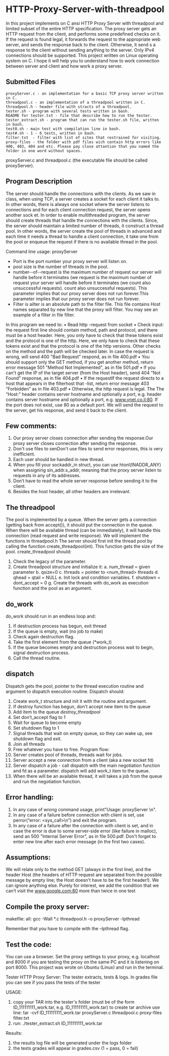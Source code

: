 # HTTP-Proxy-Server-with-threadpool
In this project implements on C ansi HTTP Proxy Server with threadpool and limited subset of the entire HTTP specification.
The proxy server gets an HTTP request from the client, and performs some predefined checks on it. If the request is found legal, it forwards the request to the appropriate web server, and sends the response back to the client. Otherwise, it send s a response to the client without sending anything to the server. Only IPv4 connections should be supported. This project written on Linux operating system on C. I hope it will help you to understand how to work connection between server and client and how work a proxy server.

Submitted Files
---------------
	proxyServer.c - an implementation for a basic TCP proxy server written in C. 
	threadpool.c - an implementation of a threadpool written in C. 
	threadpool.h - header file with stracts of a threadpool. 
	tester.sh - program with several tests written in bash. 
	README for tester.txt - file that describe how to run the tester. 
	tester_extract.sh - program that can run the tester.sh file, written in bash. 
	test0.sh - main test with compilation line in bash. 
	test#.sh - 1 - 6 tests, written in bash. 
	filter.txt  - filter with list of sites that restrained for visiting. 
	proxy-files - the folder with pdf files wich contain http errors like 400, 403, 404 and etc. Please pay close attantion that you named the folder in one word without spaces. 

proxyServer.c and threadpool.c (the executable file should be called proxyServer).

Program Description
---------------

The server should handle the connections with the clients. As we saw in class, when using
TCP, a server creates a socket for each client it talks to. In other words, there is always one socket
where the server listens to connections and for each client connection request, the server opens
another sock et. In order to enable multithreaded program, the server should create threads that
handle the connections with the clients. Since, the server should maintain a limited number of
threads, it construct a thread pool. In other words, the server create the pool of threads in advanced
and each time it needs a thread to handle a client connection, it take one from the pool or enqueue
the request if there is no available thread in the pool.

Command line usage: proxyServer <port> <pool size> <max number of request>
- Port is the port number your proxy server will listen on.
- pool size is the number of threads in the pool.
- number--of--request is the maximum number of request our server will handle before it terminates (we request is the maximum number of request your server will handle before it terminates (we count also unsuccessful requests). count also unsuccessful requests). This parameter implies that our proxy server does not run forever.This parameter implies that our proxy server does not run forever.
- Filter is ailter is an absolute path to the filter file. This file contains Host names separated by new line that the proxy will filter. You may see an example of a filter in file filter.

In this program we need to:
	• Read http -request from socket 
	• Check input: the request first line should contain method, path and protocol, and there must be a host header. Here, you only 	have to check that these tokens exist and the protocol is one of the http. Here, we only have to check that these tokens exist 		and that the protocol is one of the http versions. Other checks on the method and the path will be checked later. In case the 		request is wrong, will send 400 "Bad Request" respond, as in file 400.pdf
	• You should support only the GET method, if you get another method, return error message 501 "Method Not Implemented", as in 		file 501.pdf
	• If you can't get the IP of the target server (from the Host header), send 404 "Not Found" response, as in file 404.pdf
	• If the requestIf the request directs to a host that appears in the filterhost that -list, return error message 403 “Forbidden” 	 as in file 403.pdf
	• Otherwise, the http request is legal. The The “Host:” header contains server hostname and optionally a port, e.g. header 		contains server hostname and optionally a port, e.g. www.ynet.co.il:80. If the port does not exist, use 80 as a default port. We 	 will send the request to the server, get his response, and send it back to the client.

Few comments:
---------------
1. Our proxy server closes connection after sending the response.Our proxy server closes connection after sending the response.
2. Don't use files to senDon't use files to send error responses, this is very inefficient.
3. Each user should be handled in new thread. 
4. When you fill your sockaddr_in struct, you can use htonl(INADDR_ANY) when assigning sin_addr.s_addr, meaning that the proxy server listen to requests in any of its addresses. 
5. Don’t have to read the whole server response before sending it to the client.
6. Besides the host header, all other headers are irrelevant.

The threadpool
---------------
The pool is implemented by a queue. When the server gets a connection (getting back from accept()), it should put the connection in the queue. When there will be available thread (can be immediately), it will handle this connection (read request and write response).
We will implement the functions in threadpool.h
The server should first init the thread pool by calling the function create_threadpool(int). This function gets the size of the pool.
create_threadpool should: 
1. Check the legacy of the parameter.
2. Create threadpool structure and initialize it:
a. num_thread = given parameter
b. qsize=0
c. threads = pointer to <num_thread> threads
d. qhead = qtail = NULL
e. Init lock and condition variables.
f. shutdown = dont_accept = 0
g. Create the threads with do_work as execution function and the pool as an argument.

do_work 
-------
do_work should run in an endless loop and:
1. If destruction process has begun, exit thread
2. If the queue is empty, wait (no job to make)
3. Check again destruction flag.
4. Take the first element from the queue (*work_t)
5. If the queue becomes empty and destruction process wait to begin, signal destruction process.
6. Call the thread routine.

dispatch
---------
Dispatch gets the pool, pointer to the thread execution routine and argument to dispatch execution routine. Dispatch should:
1. Create work_t structure and init it with the routine and argument.
2. If destroy function has begun, don't accept new item to the queue
3. Add item to the queue
	*destroy_threadpool*
1. Set don’t_accept flag to 1
2. Wait for queue to become empty
3. Set shutdown flag to 1
4. Signal threads that wait on empty queue, so they can wake up, see shutdown flag and exit.
5. Join all threads
6. Free whatever you have to free.
Program flow:
1. Server creates pool of threads, threads wait for jobs.
2. Server accept a new connection from a client (aka a new socket fd)
3. Server dispatch a job - call dispatch with the main negotiation function and fd as a parameter. dispatch will add work_t item to the queue.
4. When there will be an available thread, it will takes a job from the queue and run the negotiation function.

Error handling:
--------------
1. In any case of wrong command usage, print"Usage: proxyServer <port>  <pool-size> <maxnumber-of-request> <filter>\\n".  
2. In any case of a failure before connection with client is set, use perror(“error: <sys_call>\\n”) and exit the program. 
3. In any case of a failure after the connection with client is set, and in case the error is due to some server-side error (like failure in malloc), send an 500 "Internal Server Error", as in file 500.pdf.
Don't forget to enter new line after each error message (in the first two cases).

Assumptions:
--------------
We will relate only to the method GET (always in the first line), and the header Host (the headers of HTTP request are separated from the possible message by empty line; the Host doesn't have to be the first header!). We can ignore anything else.
Purely for interest, we add the condition that we can’t visit the www.google.com:80 more than twice in one test

Compile the proxy server:
---------------
makefile:
  all:
	gcc -Wall *.c threadpool.h -o proxyServer -lpthread

Remember that you have to compile with the –lpthread flag.

Test the code:
---------------
You can use a browser. Set the proxy settings to your proxy, e.g. localhost and 8000 if you are testing the proxy on the same PC and it is listening on port 8000. This project was wrote on Ubuntu (Linux) and run in the terminal.

Tester HTTP Proxy Server:
The tester extracts, tests & logs.
In grades file you can see if you pass the tests of the tester

USAGE:
1. copy your TAR into the tester's folder (must be of the form ID_111111111_work.tar, e.g. ID_111111111_work.tar)
to create tar archive use line:
tar -cvf ID_111111111_work.tar proxyServer.c threadpool.c proxy-files filter.txt
2. run: ./tester_extract.sh ID_111111111_work.tar

Results:
1. the results log file will be generated under the logs folder
2. the tests grades will appear in grades.csv (1 = pass, 0 = fail)

